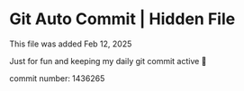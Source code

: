 # Git Auto Commit | Hidden File

This file was added Feb 12, 2025

Just for fun and keeping my daily git commit active 🤪

commit number: 1436265
